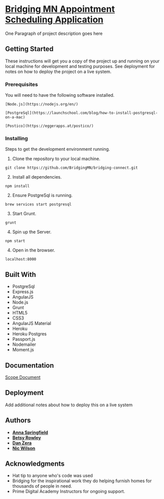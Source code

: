 # [Bridging MN Appointment Scheduling Application](https://bridging-connect.herokuapp.com)

One Paragraph of project description goes here

## Getting Started

These instructions will get you a copy of the project up and running on your local machine for development and testing purposes. See deployment for notes on how to deploy the project on a live system.

### Prerequisites

You will need to have the following software installed.

```
[Node.js](https://nodejs.org/en/)
```

```
[PostgreSql](https://launchschool.com/blog/how-to-install-postgresql-on-a-mac)
```

```
[Postico](https://eggerapps.at/postico/)
```

### Installing

Steps to get the development environment running.

1. Clone the repository to your local machine.

```
git clone https://github.com/BridgingMN/bridging-connect.git
```

2. Install all dependencies.

```
npm install
```

2. Ensure PostgreSql is running.

```
brew services start postgresql
```

3. Start Grunt.

```
grunt
```

4. Spin up the Server.

```
npm start
```

4. Open in the browser.

```
localhost:8000
```

## Built With

* PostgreSql
* Express.js
* AngularJS
* Node.js
* Grunt
* HTML5
* CSS3
* AngularJS Material
* Heroku
* Heroku Postgres
* Passport.js
* Nodemailer
* Moment.js

## Documentation

[Scope Document](https://docs.google.com/document/d/1v6IdjE2lDHTlds3XIoozz-e2vWwTgf6rsJKuMvmSaC8/edit?usp=sharing)

## Deployment

Add additional notes about how to deploy this on a live system


## Authors

* [**Anna Springfield**](https://github.com/aespringfield)
* [**Betsy Rowley**](https://github.com/BetsyRowley)
* [**Dan Zera**](https://github.com/danzera)
* [**Nic Wilson**](https://github.com/nicolaslwilson)


## Acknowledgments

* Hat tip to anyone who's code was used
* Bridging for the inspirational work they do helping furnish homes for thousands of people in need.
* Prime Digital Academy Instructors for ongoing support.
